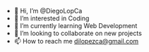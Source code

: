 - 👋 Hi, I’m @DiegoLopCa
- 👀 I’m interested in Coding
- 🌱 I’m currently learning Web Development
- 💞️ I’m looking to collaborate on new projects
- 📫 How to reach me dilopezca@gmail.com

<!---
DiegoLopCa/DiegoLopCa is a ✨ special ✨ repository because its `README.md` (this file) appears on your GitHub profile.
You can click the Preview link to take a look at your changes.
--->

